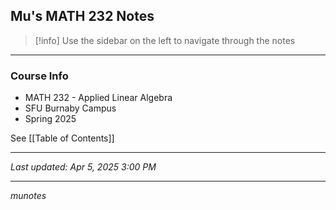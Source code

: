 ## Mu's MATH 232 Notes

> [!info] Use the sidebar on the left to navigate through the notes

---
### Course Info
- MATH 232 - Applied Linear Algebra
- SFU Burnaby Campus
- Spring 2025

See [[Table of Contents]]

---

*Last updated: Apr 5, 2025 3:00 PM*

---
*munotes*

